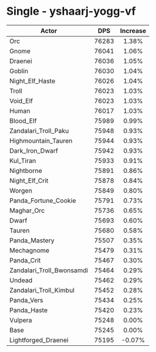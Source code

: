 # Single - yshaarj-yogg-vf
| Actor | DPS | Increase |
|---|:---:|:---:|
|Orc|76283|1.38%|
|Gnome|76041|1.06%|
|Draenei|76036|1.05%|
|Goblin|76030|1.04%|
|Night_Elf_Haste|76026|1.04%|
|Troll|76023|1.03%|
|Void_Elf|76023|1.03%|
|Human|76017|1.03%|
|Blood_Elf|75989|0.99%|
|Zandalari_Troll_Paku|75948|0.93%|
|Highmountain_Tauren|75944|0.93%|
|Dark_Iron_Dwarf|75942|0.93%|
|Kul_Tiran|75933|0.91%|
|Nightborne|75891|0.86%|
|Night_Elf_Crit|75878|0.84%|
|Worgen|75849|0.80%|
|Panda_Fortune_Cookie|75791|0.73%|
|Maghar_Orc|75736|0.65%|
|Dwarf|75693|0.60%|
|Tauren|75680|0.58%|
|Panda_Mastery|75507|0.35%|
|Mechagnome|75479|0.31%|
|Panda_Crit|75467|0.30%|
|Zandalari_Troll_Bwonsamdi|75464|0.29%|
|Undead|75462|0.29%|
|Zandalari_Troll_Kimbul|75452|0.28%|
|Panda_Vers|75434|0.25%|
|Panda_Haste|75420|0.23%|
|Vulpera|75248|0.00%|
|Base|75245|0.00%|
|Lightforged_Draenei|75195|-0.07%|

